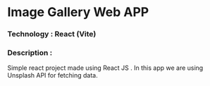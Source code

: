 # Image Gallery Web APP

### Technology : React (Vite)

### Description :
Simple react project made using React JS . In this app we are using Unsplash API for fetching data.
